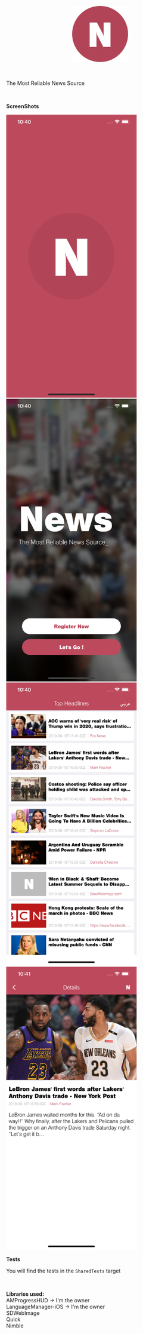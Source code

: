 <p align="center">
<img src="https://raw.githubusercontent.com/Abedalkareem/NewsApp/master/logo.png"  width="150">  </center>
</p>
<br>

The Most Reliable News Source

<br>


<b>ScreenShots</b>

<img src="https://raw.githubusercontent.com/Abedalkareem/NewsApp/master/screen1.png"  width="350"> <img src="https://raw.githubusercontent.com/Abedalkareem/NewsApp/master/screen2.png"  width="350">
<img src="https://raw.githubusercontent.com/Abedalkareem/NewsApp/master/screen3.png"  width="350"> <img src="https://raw.githubusercontent.com/Abedalkareem/NewsApp/master/screen4.png"  width="350">

<b>Tests</b> <br>

You will find the tests in the ```SharedTests``` target

<br>

<b>Libraries used:</b> <br>
AMProgressHUD -> I'm the owner <br>
LanguageManager-iOS -> I'm the owner <br>
SDWebImage <br>
Quick <br>
Nimble
